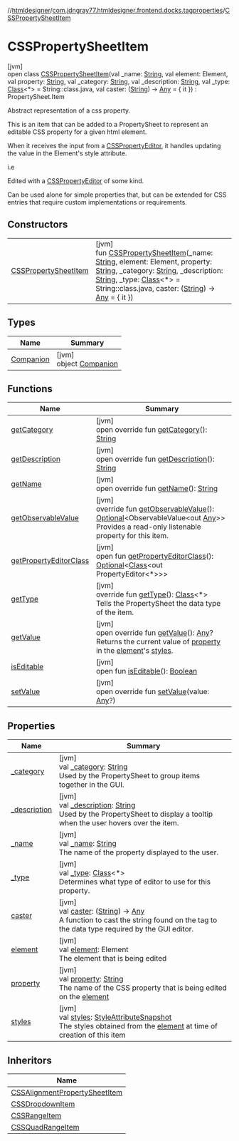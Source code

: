 //[htmldesigner](../../../index.md)/[com.jdngray77.htmldesigner.frontend.docks.tagproperties](../index.md)/[CSSPropertySheetItem](index.md)

# CSSPropertySheetItem

[jvm]\
open class [CSSPropertySheetItem](index.md)(val _name: [String](https://kotlinlang.org/api/latest/jvm/stdlib/kotlin/-string/index.html), val element: Element, val property: [String](https://kotlinlang.org/api/latest/jvm/stdlib/kotlin/-string/index.html), val _category: [String](https://kotlinlang.org/api/latest/jvm/stdlib/kotlin/-string/index.html), val _description: [String](https://kotlinlang.org/api/latest/jvm/stdlib/kotlin/-string/index.html), val _type: [Class](https://docs.oracle.com/javase/8/docs/api/java/lang/Class.html)&lt;*&gt; = String::class.java, val caster: ([String](https://kotlinlang.org/api/latest/jvm/stdlib/kotlin/-string/index.html)) -&gt; [Any](https://kotlinlang.org/api/latest/jvm/stdlib/kotlin/-any/index.html) = { it }) : PropertySheet.Item

Abstract representation of a css property.

This is an item that can be added to a PropertySheet to represent an editable CSS property for a given html element.

When it receives the input from a [CSSPropertyEditor](../-c-s-s-property-editor/index.md), it handles updating the value in the Element's style attribute.

i.e

Edited with a [CSSPropertyEditor](../-c-s-s-property-editor/index.md) of some kind.

Can be used alone for simple properties that, but can be extended for CSS entries that require custom implementations or requirements.

## Constructors

| | |
|---|---|
| [CSSPropertySheetItem](-c-s-s-property-sheet-item.md) | [jvm]<br>fun [CSSPropertySheetItem](-c-s-s-property-sheet-item.md)(_name: [String](https://kotlinlang.org/api/latest/jvm/stdlib/kotlin/-string/index.html), element: Element, property: [String](https://kotlinlang.org/api/latest/jvm/stdlib/kotlin/-string/index.html), _category: [String](https://kotlinlang.org/api/latest/jvm/stdlib/kotlin/-string/index.html), _description: [String](https://kotlinlang.org/api/latest/jvm/stdlib/kotlin/-string/index.html), _type: [Class](https://docs.oracle.com/javase/8/docs/api/java/lang/Class.html)&lt;*&gt; = String::class.java, caster: ([String](https://kotlinlang.org/api/latest/jvm/stdlib/kotlin/-string/index.html)) -&gt; [Any](https://kotlinlang.org/api/latest/jvm/stdlib/kotlin/-any/index.html) = { it }) |

## Types

| Name | Summary |
|---|---|
| [Companion](-companion/index.md) | [jvm]<br>object [Companion](-companion/index.md) |

## Functions

| Name | Summary |
|---|---|
| [getCategory](get-category.md) | [jvm]<br>open override fun [getCategory](get-category.md)(): [String](https://kotlinlang.org/api/latest/jvm/stdlib/kotlin/-string/index.html) |
| [getDescription](get-description.md) | [jvm]<br>open override fun [getDescription](get-description.md)(): [String](https://kotlinlang.org/api/latest/jvm/stdlib/kotlin/-string/index.html) |
| [getName](get-name.md) | [jvm]<br>open override fun [getName](get-name.md)(): [String](https://kotlinlang.org/api/latest/jvm/stdlib/kotlin/-string/index.html) |
| [getObservableValue](get-observable-value.md) | [jvm]<br>override fun [getObservableValue](get-observable-value.md)(): [Optional](https://docs.oracle.com/javase/8/docs/api/java/util/Optional.html)&lt;ObservableValue&lt;out [Any](https://kotlinlang.org/api/latest/jvm/stdlib/kotlin/-any/index.html)&gt;&gt;<br>Provides a read-only listenable property for this item. |
| [getPropertyEditorClass](../-c-s-s-quad-range-item/index.md#216077875%2FFunctions%2F-1216412040) | [jvm]<br>open fun [getPropertyEditorClass](../-c-s-s-quad-range-item/index.md#216077875%2FFunctions%2F-1216412040)(): [Optional](https://docs.oracle.com/javase/8/docs/api/java/util/Optional.html)&lt;[Class](https://docs.oracle.com/javase/8/docs/api/java/lang/Class.html)&lt;out PropertyEditor&lt;*&gt;&gt;&gt; |
| [getType](get-type.md) | [jvm]<br>override fun [getType](get-type.md)(): [Class](https://docs.oracle.com/javase/8/docs/api/java/lang/Class.html)&lt;*&gt;<br>Tells the PropertySheet the data type of the item. |
| [getValue](get-value.md) | [jvm]<br>open override fun [getValue](get-value.md)(): [Any](https://kotlinlang.org/api/latest/jvm/stdlib/kotlin/-any/index.html)?<br>Returns the current value of [property](property.md) in the [element](element.md)'s [styles](styles.md). |
| [isEditable](../-c-s-s-quad-range-item/index.md#1697750277%2FFunctions%2F-1216412040) | [jvm]<br>open fun [isEditable](../-c-s-s-quad-range-item/index.md#1697750277%2FFunctions%2F-1216412040)(): [Boolean](https://kotlinlang.org/api/latest/jvm/stdlib/kotlin/-boolean/index.html) |
| [setValue](set-value.md) | [jvm]<br>open override fun [setValue](set-value.md)(value: [Any](https://kotlinlang.org/api/latest/jvm/stdlib/kotlin/-any/index.html)?) |

## Properties

| Name | Summary |
|---|---|
| [_category](_category.md) | [jvm]<br>val [_category](_category.md): [String](https://kotlinlang.org/api/latest/jvm/stdlib/kotlin/-string/index.html)<br>Used by the PropertySheet to group items together in the GUI. |
| [_description](_description.md) | [jvm]<br>val [_description](_description.md): [String](https://kotlinlang.org/api/latest/jvm/stdlib/kotlin/-string/index.html)<br>Used by the PropertySheet to display a tooltip when the user hovers over the item. |
| [_name](_name.md) | [jvm]<br>val [_name](_name.md): [String](https://kotlinlang.org/api/latest/jvm/stdlib/kotlin/-string/index.html)<br>The name of the property displayed to the user. |
| [_type](_type.md) | [jvm]<br>val [_type](_type.md): [Class](https://docs.oracle.com/javase/8/docs/api/java/lang/Class.html)&lt;*&gt;<br>Determines what type of editor to use for this property. |
| [caster](caster.md) | [jvm]<br>val [caster](caster.md): ([String](https://kotlinlang.org/api/latest/jvm/stdlib/kotlin/-string/index.html)) -&gt; [Any](https://kotlinlang.org/api/latest/jvm/stdlib/kotlin/-any/index.html)<br>A function to cast the string found on the tag to the data type required by the GUI editor. |
| [element](element.md) | [jvm]<br>val [element](element.md): Element<br>The element that is being edited |
| [property](property.md) | [jvm]<br>val [property](property.md): [String](https://kotlinlang.org/api/latest/jvm/stdlib/kotlin/-string/index.html)<br>The name of the CSS property that is being edited on the [element](element.md) |
| [styles](styles.md) | [jvm]<br>val [styles](styles.md): [StyleAttributeSnapshot](../../com.jdngray77.htmldesigner.backend.html/-style-attribute-snapshot/index.md)<br>The styles obtained from the [element](element.md) at time of creation of this item |

## Inheritors

| Name |
|---|
| [CSSAlignmentPropertySheetItem](../-c-s-s-alignment-property-sheet-item/index.md) |
| [CSSDropdownItem](../-c-s-s-dropdown-item/index.md) |
| [CSSRangeItem](../-c-s-s-range-item/index.md) |
| [CSSQuadRangeItem](../-c-s-s-quad-range-item/index.md) |
